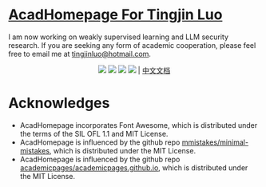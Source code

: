 # [AcadHomepage For Tingjin Luo](https://horizonailab.github.io)

I am now working on weakly supervised learning and LLM security research. If you are seeking any form of academic cooperation, please feel free to email me at tingjinluo@hotmail.com.

<div align="center">

[![](https://img.shields.io/github/stars/HorizonAILab/HorizonAILab.github.io)](https://github.com/HorizonAILab/HorizonAILab.github.io)
[![](https://img.shields.io/github/forks/HorizonAILab/HorizonAILab.github.io)](https://github.com/HorizonAILab/HorizonAILab.github.io)
[![](https://img.shields.io/github/issues/HorizonAILab/HorizonAILab.github.io)](https://github.com/HorizonAILab/HorizonAILab.github.io)
[![](https://img.shields.io/github/license/HorizonAILab/HorizonAILab.github.io)](https://github.com/HorizonAILab/HorizonAILab.github.io/blob/main/LICENSE)  | [中文文档](./docs/README-zh.md) 
</div>


# Acknowledges

- AcadHomepage incorporates Font Awesome, which is distributed under the terms of the SIL OFL 1.1 and MIT License.
- AcadHomepage is influenced by the github repo [mmistakes/minimal-mistakes](https://github.com/mmistakes/minimal-mistakes), which is distributed under the MIT License.
- AcadHomepage is influenced by the github repo [academicpages/academicpages.github.io](https://github.com/academicpages/academicpages.github.io), which is distributed under the MIT License.